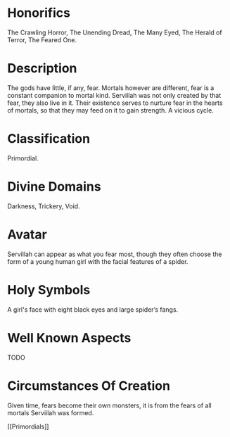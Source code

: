 # Honorifics
The Crawling Horror, The Unending Dread, The Many Eyed, The Herald of Terror, The Feared One.

# Description
The gods have little, if any, fear. Mortals however are different, fear is a constant companion to mortal kind. Servillah was not only created by that fear, they also live in it. Their existence serves to nurture fear in the hearts of mortals, so that they may feed on it to gain strength. A vicious cycle.

# Classification
Primordial.

# Divine Domains
Darkness, Trickery, Void.

# Avatar
Servillah can appear as what you fear most, though they often choose the form of a young human girl with the facial features of a spider.

# Holy Symbols
A girl's face with eight black eyes and large spider’s fangs.

# Well Known Aspects
TODO

# Circumstances Of Creation
Given time, fears become their own monsters, it is from the fears of all mortals Serviilah was formed.

[[Primordials]]